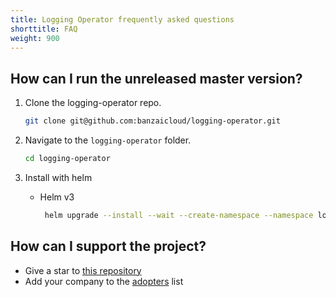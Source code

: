 ```yaml
---
title: Logging Operator frequently asked questions
shorttitle: FAQ
weight: 900
---
```




## How can I run the unreleased master version?

1. Clone the logging-operator repo.

    ```bash
    git clone git@github.com:banzaicloud/logging-operator.git
    ```

1. Navigate to the `logging-operator` folder.

    ```bash
    cd logging-operator
    ```

1. Install with helm

    - Helm v3

        ```bash
         helm upgrade --install --wait --create-namespace --namespace logging logging ./charts/logging-operator --set image.tag=master
        ```

## How can I support the project?

- Give a star to [this repository](https://github.com/banzaicloud/logging-operator)
- Add your company to the [adopters](https://github.com/kube-logging/logging-operator/blob/master/ADOPTERS.md) list
